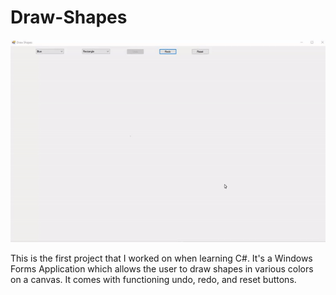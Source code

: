 # Draw-Shapes
![Draw-Shapes Demo](ReadMeGIF.gif)

This is the first project that I worked on when learning C#. It's a Windows Forms Application which allows the user to draw shapes in various colors on a canvas. It comes with functioning undo, redo, and reset buttons.
